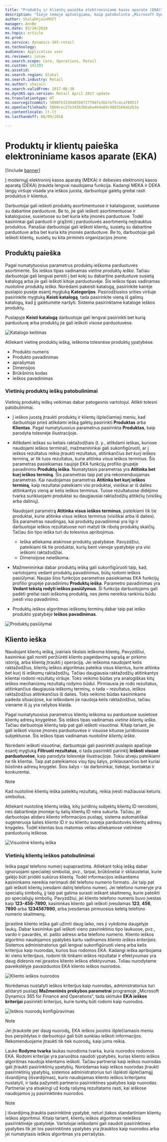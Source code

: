 ```yaml
---
title: "Produktų ir klientų paieška elektroniniame kasos aparate (EKA)"
description: "Šioje temoje apžvelgiama, kaip patobulinta „Microsoft Dynamics 365 for Retail“ produktų ir klientų ieškos funkcija."
author: ShalabhjainMSFT
manager: AnnBe
ms.date: 03/28/2018
ms.topic: article
ms.prod: 
ms.service: dynamics-365-retail
ms.technology: 
audience: Application user
ms.reviewer: josaw
ms.search.scope: Core, Operations, Retail
ms.custom: 141393
ms.assetid: 
ms.search.region: Global
ms.search.industry: Retail
ms.author: shajain
ms.search.validFrom: 2017-06-30
ms.dyn365.ops.version: Retail April 2017 update
ms.translationtype: HT
ms.sourcegitcommit: 5098fb3339403b6f2779dfe3bb7ef5c4ca78051f
ms.openlocfilehash: 50b0cec27e343b3b6aba464a04c9883160ab263a
ms.contentlocale: lt-lt
ms.lasthandoff: 08/09/2018

---
```


# <a name="product-search-and-customer-search-in-the-point-of-sale-pos"></a>Produktų ir klientų paieška elektroniniame kasos aparate (EKA)

[!include [banner](includes/banner.md)]

Į modernųjį elektroninį kasos aparatą (MEKA) ir debesies elektroninį kasos aparatą (DEKA) įtraukta lengvai naudojama funkcija. Kadangi MEKA ir DEKA langų viršuje visada yra ieškos juosta, darbuotojai galėtų greitai rasti produktus ir klientus.

Darbuotojai gali ieškoti produktų asortimentuose ir kataloguose, susietuose su dabartine parduotuve. Be to, jie gali ieškoti asortimentuose ir kataloguose, susietuose su bet kuria kita įmonės parduotuve. Todėl kasininkai gali parduoti ir grąžinti į parduotuvės asortimentą neįtrauktus produktus. Panašiai darbuotojai gali ieškoti klientų, susietų su dabartine parduotuve arba bet kuria kita įmonės parduotuve. Be to, darbuotojai gali ieškoti klientų, susietų su kita pirminės organizacijos įmone.

## <a name="product-search"></a>Produktų paieška

Pagal numatytuosius parametrus produktų ieškoma parduotuvės asortimente. Šis ieškos tipas vadinamas *vietine produktų ieška*. Tačiau darbuotojai gali lengvai pereiti į bet kokį su dabartine parduotuve susietą katalogą arba jie gali ieškoti kitoje parduotuvėje. Šis ieškos tipas vadinamas *nuotoline produktų ieška*. Norėdami pakeisti katalogą, pasirinkite kairėje puslapio pusėje esantį mygtuką **Kategorijos**. Pasirodžiusios srities viršuje pasirinkite mygtuką **Keisti katalogą**, tada pasirinkite vieną iš galimų katalogų, kad jį galėtumėte naršyti. Sistema pasirinktame kataloge ieškos produktų.

Puslapyje **Keisti katalogą** darbuotojai gali lengvai pasirinkti bet kurią parduotuvę arba produktų jie gali ieškoti visose parduotuvėse.

![Katalogo keitimas](./media/Changecatalog.png "Katalogo keitimas")
 
Atliekant vietinę produktų iešką, ieškoma tolesnėse produktų ypatybėse.

- Produkto numeris
- Produkto pavadinimas
- aprašymas
- Dimensijos
- Brūkšninis kodas
- Ieškos pavadinimas

### <a name="enhancements-to-local-product-searches"></a>Vietinių produktų ieškų patobulinimai

Vietinių produktų ieškų veikimas dabar patogesnis vartotojui. Atlikti tolesni patobulinimai.

- Į ieškos juostą įtraukti produktų ir klientų išplečiamieji meniu, kad darbuotojai prieš atlikdami iešką galėtų pasirinkti **Produktas** arba **Klientas**. Pagal numatytuosius parametrus pasirinkta **Produktas**, kaip parodyta tolesnėje iliustracijoje.
- Atlikdami ieškas su keliais raktažodžiais (t. y., atlikdami ieškas, kuriose naudojami ieškos terminai), mažmenininkai gali sukonfigūruoti, ar į ieškos rezultatus reikia įtraukti rezultatus, atitinkančius *bet kurį* ieškos terminą, ar tik tuos rezultatus, kurie atitinka *visus* ieškos terminus. Šis parametras pasiekiamas naujoje EKA funkcijų profilio grupėje pavadinimu **Produktų ieška**. Numatytasis parametras yra **Atitinka bet kurį ieškos terminą**. Šis parametras taip pat yra rekomenduojamas parametras. Kai naudojamas parametras **Atitinka bet kurį ieškos terminą**, kaip rezultatai pateikiami visi produktai, visiškai ar iš dalies atitinkantys vieną ar kelis ieškos terminus. Tuose rezultatuose didėjimo tvarka surikiuojami produktai su daugiausiai raktažodžių atitikčių (visiškų arba dalinių).

    Naudojant parametrą **Atitinka visus ieškos terminus**, pateikiami tik tie produktai, kurie atitinka visus ieškos terminus (visiškai arba iš dalies). Šis parametras naudingas, kai produktų pavadinimai yra ilgi ir darbuotojai ieškos rezultatuose nori matyti tik ribotą produktų skaičių. Tačiau šio tipo ieška turi du tolesnius apribojimus.

    - Ieška atliekama atskirose produktų ypatybėse. Pavyzdžiui, pateikiami tik tie produktai, kurių bent vienoje ypatybėje yra visi ieškomi raktažodžiai.
    - Dimensijose neieškoma.

- Mažmenininkai dabar produktų iešką gali sukonfigūruoti taip, kad, vartotojams vedant produktų pavadinimus, būtų rodomi ieškos pasiūlymai. Naujas šios funkcijos parametras pasiekiamas EKA funkcijų profilio grupėje pavadinimu **Produktų ieška**. Parametro pavadinimas yra **Vedant tekstą rodyti ieškos pasiūlymus**. Ši funkcija darbuotojams gali padėti greitai rasti ieškomą produktą, nes jiems nereikia rankiniu būdu įvesti viso pavadinimo.
- Produktų ieškos algoritmas ieškomų terminų dabar taip pat ieško produkto ypatybėje **Ieškos pavadinimas**.

![Produktų pasiūlymai](./media/Productsuggestions.png "Produktų pasiūlymai")

## <a name="customer-search"></a>Kliento ieška

Naudojant klientų iešką, įvairiais tikslais ieškoma klientų. Pavyzdžiui, kasininkai gali norėti peržiūrėti kliento pageidavimų sąrašą ar pirkimo istoriją, arba klientą įtraukti į operaciją. Jei ieškoma naudojant kelis raktažodžius, klientų ieškos algoritmas pateikia visus klientus, kurie atitinka bet kurį iš ieškomų raktažodžių. Tačiau daugiausia raktažodžių atitinkantys klientai rodomi rezultatų viršuje. Toks veikimo būdas yra analogiškas kitų ieškos mechanizmų rezultatų rodymo būdui. Pirmiausia jie rodo rezultatus, atitinkančius daugiausia ieškomų terminų, o tada – rezultatus, ieškos raktažodžius atitinkančius iš dalies. Toks veikimo būdas kasininkams padeda situacijose, kai ieškodami jie naudoja kelis raktažodžius, tačiau viename iš jų yra rašybos klaida.

Pagal numatytuosius parametrus klientų ieškoma su parduotuve susietose klientų adresų knygelėse. Šis ieškos tipas vadinamas *vietine klientų ieška*. Tačiau darbuotojai klientų taip pat gali ieškoti visuotinai. Kitaip tariant, jie gali ieškoti visose įmonės parduotuvėse ir visuose kituose juridiniuose subjektuose. Šis ieškos tipas vadinamas *nuotoline klientų ieška*.

Norėdami ieškoti visuotinai, darbuotojai gali pasirinkti puslapio apačioje esantį mygtuką **Filtruoti rezultatus**, o tada pasirinkti parinktį **Ieškoti visose parduotuvėse**, kaip parodyta tolesnėje iliustracijoje. Tokiu atveju pateikiami ne tik klientai. Taip pat pateikiamos visų tipų šalys, priklausančios bet kuriai būstinės adresų knygelei. Šios šalys – tai darbininkai, tiekėjai, kontaktai ir konkurentai.

> [!NOTE]
> Kad nuotolinė klientų ieška pateiktų rezultatų, reikia įvesti mažiausiai keturis simbolius.

Atliekant nuotolinę klientų iešką, kitų juridinių subjektų klientų ID nerodomi, nes dabartinėje įmonėje tų šalių klientų ID nėra sukurta. Tačiau, jei darbuotojas atidaro kliento informacijos puslapį, sistema automatiškai sugeneruoja šalies kliento ID ir su klientu susieja parduotuvės klientų adresų knygeles. Todėl klientas bus matomas vėliau atliekamose vietinėse parduotuvių ieškose.

![Visuotinė klientų ieška](./media/Globalcustomersearch.png "Visuotinė klientų ieška")

### <a name="enhancements-to-local-customer-search"></a>Vietinių klientų ieškos patobulinimai

Ieška pagal telefono numerį supaprastinta. Atliekant tokią iešką dabar ignoruojami specialieji simboliai, pvz., tarpai, brūkšneliai ir skliausteliai, kurie galėjo būti pridėti sukūrus klientą. Todėl informacijos ieškantiems kasininkams nereikia nerimauti dėl telefono numerio formato. Jie taip pat gali ieškoti klientų įvesdami dalinį telefono numerį. Jei telefono numeryje yra specialių simbolių, jį taip pat galima surasti ieškant skaitmenų, kurie pateikti po specialiųjų simbolių. Pavyzdžiui, jei kliento telefono numeris buvo įvestas kaip **123-456-7890**, kasininkas kliento gali ieškoti įvesdamas **123**, **456**, **7890** arba **1234567890**, arba įvesdamas pirmuosius keletą telefono numerio skaitmenų.

Įprastinė kliento ieška gali užimti daug laiko, nes ji vykdoma daugelyje laukų. Dabar kasininkai gali ieškoti vieno pasirinktinio tipo laukuose, pvz., vardo ir pavardės, el. pašto adreso arba telefono numerio. Kliento ieškos algoritmo naudojamos ypatybės kartu vadinamos *kliento ieškos kriterijais*. Sistemos administratorius gali lengvai sukonfigūruoti vieną arba kelis kriterijus kaip nuorodas, kurios bus rodomos EKA. Kadangi ieška apribojama iki vieno kriterijaus, rodomi tik tinkami ieškos rezultatai ir efektyvumas yra daug didesnis nei įprastos kliento ieškos efektyvumas. Toliau nurodytame paveikslėlyje pavaizduotos EKA kliento ieškos nuorodos.

![Kliento ieškos nuorodos](./media/SearchShortcutsPOS.png "Kliento ieškos nuorodos")

Norėdamas nustatyti ieškos kriterijus kaip nuorodas, administratorius turi atidaryti puslapį **Mažmeninės prekybos parametrai** programoje „Microsoft Dynamics 365 for Finance and Operations“, tada skirtuke **EKA ieškos kriterijai** pasirinkti kriterijus, kurie turėtų būti rodomi kaip nuorodos.

![Ieškos nuorodų konfigūravimas](./media/ConfigureShortcutsAX.png "Ieškos nuorodų konfigūravimas")

> [!NOTE]
> Jei įtrauksite per daug nuorodų, EKA ieškos juostos išplečiamasis meniu bus perpildytas ir darbuotojui gali būti sunkiau ieškoti informacijos. Rekomenduojame įtraukti tik tiek nuorodų, kaip jums reikia.

Lauke **Rodymo tvarka** laukas nurodoma tvarka, kuria nuorodos rodomos EKA. Rodomi kriterijai yra paruoštos naudoti ypatybės, kurias kliento ieškos algoritmas naudoja klientams ieškoti. Tačiau partneriai kaip ieškos nuorodas gali įtraukti pasirinktinių ypatybių. Norėdamas kaip ieškos nuorodas įtraukti pasirinktinių ypatybių, sistemos administratorius turi išplėsti išplečiamąjį išvardijimą (išvardijimas), kuris naudojamas kliento ieškos kriterijams nustatyti, ir tada pažymėti partnerio pasirinktines ypatybes kaip nuorodas. Partneriai yra atsakingi už kodą rašymą rezultatams rasti, kai ieškose naudojamos jų pasirinktinės nuorodos.

> [!NOTE]
> Į išvardijimą įtraukta pasirinktinė ypatybė, neturi įtakos standartiniam klientų ieškos algoritmui. Kitaip tariant, klientų ieškos algoritmas neieškos pasirinktinėje ypatybėje. Vartotojai ieškodami gali naudoti pasirinktines ypatybes tik jei tos pasirinktinės ypatybės yra įtrauktos kaip nuorodos arba jei numatytasis ieškos algoritmas yra perrašytas.

